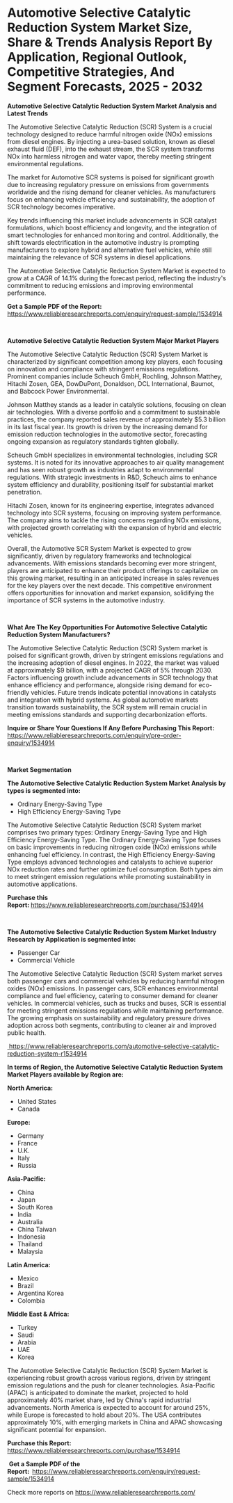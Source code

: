 <p><h1>Automotive Selective Catalytic Reduction System Market Size, Share & Trends Analysis Report By Application, Regional Outlook, Competitive Strategies, And Segment Forecasts, 2025 - 2032</h1></p><p><strong>Automotive Selective Catalytic Reduction System Market Analysis and Latest Trends</strong></p>
<p><p>The Automotive Selective Catalytic Reduction (SCR) System is a crucial technology designed to reduce harmful nitrogen oxide (NOx) emissions from diesel engines. By injecting a urea-based solution, known as diesel exhaust fluid (DEF), into the exhaust stream, the SCR system transforms NOx into harmless nitrogen and water vapor, thereby meeting stringent environmental regulations. </p><p>The market for Automotive SCR systems is poised for significant growth due to increasing regulatory pressure on emissions from governments worldwide and the rising demand for cleaner vehicles. As manufacturers focus on enhancing vehicle efficiency and sustainability, the adoption of SCR technology becomes imperative.</p><p>Key trends influencing this market include advancements in SCR catalyst formulations, which boost efficiency and longevity, and the integration of smart technologies for enhanced monitoring and control. Additionally, the shift towards electrification in the automotive industry is prompting manufacturers to explore hybrid and alternative fuel vehicles, while still maintaining the relevance of SCR systems in diesel applications. </p><p>The Automotive Selective Catalytic Reduction System Market is expected to grow at a CAGR of 14.1% during the forecast period, reflecting the industry's commitment to reducing emissions and improving environmental performance.</p></p>
<p><strong>Get a Sample PDF of the Report:&nbsp;</strong> <a href="https://www.reliableresearchreports.com/enquiry/request-sample/1534914?utm_campaign=2275&utm_medium=2&utm_source=Github&utm_content=ia&utm_term=30032025&utm_id=automotive-selective-catalytic-reduction-system">https://www.reliableresearchreports.com/enquiry/request-sample/1534914</a></p>
<p>&nbsp;</p>
<p><strong>Automotive Selective Catalytic Reduction System Major Market Players</strong></p>
<p><p>The Automotive Selective Catalytic Reduction (SCR) System Market is characterized by significant competition among key players, each focusing on innovation and compliance with stringent emissions regulations. Prominent companies include Scheuch GmbH, Rochling, Johnson Matthey, Hitachi Zosen, GEA, DowDuPont, Donaldson, DCL International, Baumot, and Babcock Power Environmental.</p><p>Johnson Matthey stands as a leader in catalytic solutions, focusing on clean air technologies. With a diverse portfolio and a commitment to sustainable practices, the company reported sales revenue of approximately $5.3 billion in its last fiscal year. Its growth is driven by the increasing demand for emission reduction technologies in the automotive sector, forecasting ongoing expansion as regulatory standards tighten globally.</p><p>Scheuch GmbH specializes in environmental technologies, including SCR systems. It is noted for its innovative approaches to air quality management and has seen robust growth as industries adapt to environmental regulations. With strategic investments in R&D, Scheuch aims to enhance system efficiency and durability, positioning itself for substantial market penetration.</p><p>Hitachi Zosen, known for its engineering expertise, integrates advanced technology into SCR systems, focusing on improving system performance. The company aims to tackle the rising concerns regarding NOx emissions, with projected growth correlating with the expansion of hybrid and electric vehicles.</p><p>Overall, the Automotive SCR System Market is expected to grow significantly, driven by regulatory frameworks and technological advancements. With emissions standards becoming ever more stringent, players are anticipated to enhance their product offerings to capitalize on this growing market, resulting in an anticipated increase in sales revenues for the key players over the next decade. This competitive environment offers opportunities for innovation and market expansion, solidifying the importance of SCR systems in the automotive industry.</p></p>
<p>&nbsp;</p>
<p><strong>What Are The Key Opportunities For Automotive Selective Catalytic Reduction System Manufacturers?</strong></p>
<p><p>The Automotive Selective Catalytic Reduction (SCR) System market is poised for significant growth, driven by stringent emissions regulations and the increasing adoption of diesel engines. In 2022, the market was valued at approximately $9 billion, with a projected CAGR of 5% through 2030. Factors influencing growth include advancements in SCR technology that enhance efficiency and performance, alongside rising demand for eco-friendly vehicles. Future trends indicate potential innovations in catalysts and integration with hybrid systems. As global automotive markets transition towards sustainability, the SCR system will remain crucial in meeting emissions standards and supporting decarbonization efforts.</p></p>
<p><strong>Inquire or Share Your Questions If Any Before Purchasing This Report:</strong> <a href="https://www.reliableresearchreports.com/enquiry/pre-order-enquiry/1534914?utm_campaign=2275&utm_medium=2&utm_source=Github&utm_content=ia&utm_term=30032025&utm_id=automotive-selective-catalytic-reduction-system">https://www.reliableresearchreports.com/enquiry/pre-order-enquiry/1534914</a></p>
<p>&nbsp;</p>
<p><strong>Market Segmentation</strong></p>
<p><strong>The Automotive Selective Catalytic Reduction System Market Analysis by types is segmented into:</strong></p>
<p><ul><li>Ordinary Energy-Saving Type</li><li>High Efficiency Energy-Saving Type</li></ul></p>
<p><p>The Automotive Selective Catalytic Reduction (SCR) System market comprises two primary types: Ordinary Energy-Saving Type and High Efficiency Energy-Saving Type. The Ordinary Energy-Saving Type focuses on basic improvements in reducing nitrogen oxide (NOx) emissions while enhancing fuel efficiency. In contrast, the High Efficiency Energy-Saving Type employs advanced technologies and catalysts to achieve superior NOx reduction rates and further optimize fuel consumption. Both types aim to meet stringent emission regulations while promoting sustainability in automotive applications.</p></p>
<p><strong>Purchase this Report:&nbsp;</strong><a href="https://www.reliableresearchreports.com/purchase/1534914?utm_campaign=2275&utm_medium=2&utm_source=Github&utm_content=ia&utm_term=30032025&utm_id=automotive-selective-catalytic-reduction-system">https://www.reliableresearchreports.com/purchase/1534914</a></p>
<p>&nbsp;</p>
<p><strong>The Automotive Selective Catalytic Reduction System Market Industry Research by Application is segmented into:</strong></p>
<p><ul><li>Passenger Car</li><li>Commercial Vehicle</li></ul></p>
<p><p>The Automotive Selective Catalytic Reduction (SCR) System market serves both passenger cars and commercial vehicles by reducing harmful nitrogen oxides (NOx) emissions. In passenger cars, SCR enhances environmental compliance and fuel efficiency, catering to consumer demand for cleaner vehicles. In commercial vehicles, such as trucks and buses, SCR is essential for meeting stringent emissions regulations while maintaining performance. The growing emphasis on sustainability and regulatory pressure drives adoption across both segments, contributing to cleaner air and improved public health.</p></p>
<p><a href="https://www.reliableresearchreports.com/automotive-selective-catalytic-reduction-system-r1534914?utm_campaign=2275&utm_medium=2&utm_source=Github&utm_content=ia&utm_term=30032025&utm_id=automotive-selective-catalytic-reduction-system">&nbsp;https://www.reliableresearchreports.com/automotive-selective-catalytic-reduction-system-r1534914</a></p>
<p><strong>In terms of Region, the Automotive Selective Catalytic Reduction System Market Players available by Region are:</strong></p>
<p>
    <p> <strong> North America: </strong>
        <ul>
            <li>United States</li>
            <li>Canada</li>
        </ul>
        </p> 
    <p> <strong> Europe: </strong>
        <ul>
            <li>Germany</li>
            <li>France</li>
            <li>U.K.</li>
            <li>Italy</li>
            <li>Russia</li>
        </ul>
        </p> 
    <p> <strong> Asia-Pacific: </strong>
        <ul>
            <li>China</li>
            <li>Japan</li>
            <li>South Korea</li>
            <li>India</li>
            <li>Australia</li>
            <li>China Taiwan</li>
            <li>Indonesia</li>
            <li>Thailand</li>
            <li>Malaysia</li>
        </ul>
        </p> 
    <p> <strong> Latin America: </strong>
        <ul>
            <li>Mexico</li>
            <li>Brazil</li>
            <li>Argentina Korea</li>
            <li>Colombia</li>
        </ul>
        </p> 
    <p> <strong> Middle East & Africa: </strong>
        <ul>
            <li>Turkey</li>
            <li>Saudi</li>
            <li>Arabia</li>
            <li>UAE</li>
            <li>Korea</li>
        </ul>
    </p>
    </p>
<p><p>The Automotive Selective Catalytic Reduction (SCR) System Market is experiencing robust growth across various regions, driven by stringent emission regulations and the push for cleaner technologies. Asia-Pacific (APAC) is anticipated to dominate the market, projected to hold approximately 40% market share, led by China's rapid industrial advancements. North America is expected to account for around 25%, while Europe is forecasted to hold about 20%. The USA contributes approximately 10%, with emerging markets in China and APAC showcasing significant potential for expansion.</p></p>
<p><strong>Purchase this Report: </strong><a href="https://www.reliableresearchreports.com/purchase/1534914?utm_campaign=2275&utm_medium=2&utm_source=Github&utm_content=ia&utm_term=30032025&utm_id=automotive-selective-catalytic-reduction-system">https://www.reliableresearchreports.com/purchase/1534914</a></p>
<p>&nbsp;<strong>Get a Sample PDF of the Report:&nbsp;&nbsp;</strong><a href="https://www.reliableresearchreports.com/enquiry/request-sample/1534914?utm_campaign=2275&utm_medium=2&utm_source=Github&utm_content=ia&utm_term=30032025&utm_id=automotive-selective-catalytic-reduction-system">https://www.reliableresearchreports.com/enquiry/request-sample/1534914</a></p>
<p><strong></strong></p>
<p>Check more reports on <a href="https://www.reliableresearchreports.com/?utm_campaign=2275&utm_medium=2&utm_source=Github&utm_content=ia&utm_term=30032025&utm_id=automotive-selective-catalytic-reduction-system">https://www.reliableresearchreports.com/</a></p>